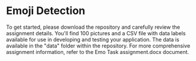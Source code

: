 # Emoji Detection
 To get started, please download the repository and carefully review the assignment details. You'll find 100 pictures and a CSV file with data labels available for use in developing and testing your application. The data is available in the "data" folder within the repository. For more comprehensive assignment information, refer to the Emo Task assignment.docx document.